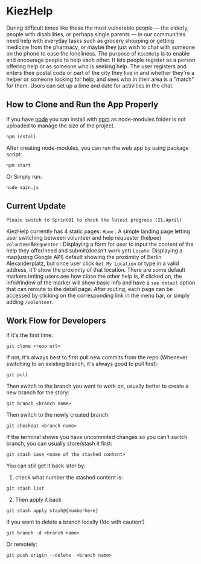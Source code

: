# KiezHelp

During difficult times like these the most vulnerable people — the elderly, people
with disabilities, or perhaps single parents — in our communities need help with
everyday tasks such as grocery shopping or getting medicine from the pharmacy,
or maybe they just wish to chat with someone on the phone to ease the
loneliness. 
The purpose of `KiezHelp` is to enable and encourage people to help each other.
It lets people register as a person offering help or as someone who is seeking
help. The user registers and enters their postal code or part of the city they live in
and whether they're a helper or someone looking for help, and sees who in their
area is a "match" for them. Users can set up a time and date for activities in the
chat. 


## How to Clone and Run the App Properly
If you have [node](http://nodejs.org/) you can install with [npm](http://npmjs.org) as node-modules folder is not uploaded to manage the size of the project.
```
npm install
```
After creating node-modules, you can run the web app by using package script:
```
npm start
```
Or Simply run:
```
node main.js
```

## Current Update
```
Please switch to Sprint01 to check the latest progress (21.April)
```
KiezHelp currently has 4 static pages:
`Home` : A simple landing page letting user switching between volunteer and help requester (helpee)
`Volunteer`&`Requester` : Displaying a form for user to input the content of the help they offer/need and submit(doesn't work yet)
`Locate`: Displaying a map(using Google API) default showing the proximity of Berlin Alexanderplatz, but once user click `Get My Location` or type in a valid address, it'll show the proximity of that location. There are some default markers letting users see how close the other help is, if clicked on, the infoWindow of the marker will show basic info and have a `see detail` option that can reroute to the detail page.
After routing, each page can be accessed by clicking on the corresponding link in the menu bar, or simply adding `/volunteer`.


## Work Flow for Developers
If it's the first time:
```
git clone <repo url>
```
If not, it's always best to first pull new commits from the repo (Whenever switching to an existing branch, it's always good to pull first):
```
git pull
```
Then switch to the branch you want to work on, usually better to create a new branch for the story:
```
git branch <branch name>
```
Then switch to the newly created branch:
```
git checkout <branch name>
```
If the terminal shows you have uncommited changes so you can't switch branch, you can usually store/stash it first:
```
git stash save <name of the stashed content>
```
You can still get it back later by:
1. check what number the stashed content is:
```
git stash list
```
2. Then apply it back
```
git stash apply stash@{numberhere}
```
If you want to delete a branch locally (!do with caution!)
```
git branch -d <branch name>
```
Or remotely:
```
git push origin --delete  <branch name>
```
